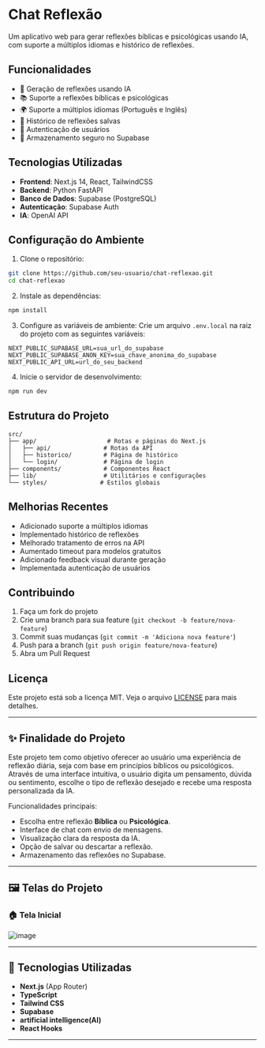 # Chat Reflexão

Um aplicativo web para gerar reflexões bíblicas e psicológicas usando IA, com suporte a múltiplos idiomas e histórico de reflexões.

## Funcionalidades

- 🤖 Geração de reflexões usando IA
- 📚 Suporte a reflexões bíblicas e psicológicas
- 🌍 Suporte a múltiplos idiomas (Português e Inglês)
- 📝 Histórico de reflexões salvas
- 🔐 Autenticação de usuários
- 💾 Armazenamento seguro no Supabase

## Tecnologias Utilizadas

- **Frontend**: Next.js 14, React, TailwindCSS
- **Backend**: Python FastAPI
- **Banco de Dados**: Supabase (PostgreSQL)
- **Autenticação**: Supabase Auth
- **IA**: OpenAI API

## Configuração do Ambiente

1. Clone o repositório:
```bash
git clone https://github.com/seu-usuario/chat-reflexao.git
cd chat-reflexao
```

2. Instale as dependências:
```bash
npm install
```

3. Configure as variáveis de ambiente:
Crie um arquivo `.env.local` na raiz do projeto com as seguintes variáveis:
```env
NEXT_PUBLIC_SUPABASE_URL=sua_url_do_supabase
NEXT_PUBLIC_SUPABASE_ANON_KEY=sua_chave_anonima_do_supabase
NEXT_PUBLIC_API_URL=url_do_seu_backend
```

4. Inicie o servidor de desenvolvimento:
```bash
npm run dev
```

## Estrutura do Projeto

```
src/
├── app/                    # Rotas e páginas do Next.js
│   ├── api/               # Rotas da API
│   ├── historico/         # Página de histórico
│   └── login/             # Página de login
├── components/            # Componentes React
├── lib/                   # Utilitários e configurações
└── styles/               # Estilos globais
```

## Melhorias Recentes

- Adicionado suporte a múltiplos idiomas
- Implementado histórico de reflexões
- Melhorado tratamento de erros na API
- Aumentado timeout para modelos gratuitos
- Adicionado feedback visual durante geração
- Implementada autenticação de usuários

## Contribuindo

1. Faça um fork do projeto
2. Crie uma branch para sua feature (`git checkout -b feature/nova-feature`)
3. Commit suas mudanças (`git commit -m 'Adiciona nova feature'`)
4. Push para a branch (`git push origin feature/nova-feature`)
5. Abra um Pull Request

## Licença

Este projeto está sob a licença MIT. Veja o arquivo [LICENSE](LICENSE) para mais detalhes.

---

## ✨ Finalidade do Projeto

Este projeto tem como objetivo oferecer ao usuário uma experiência de reflexão diária, seja com base em princípios bíblicos ou psicológicos. Através de uma interface intuitiva, o usuário digita um pensamento, dúvida ou sentimento, escolhe o tipo de reflexão desejado e recebe uma resposta personalizada da IA.

Funcionalidades principais:

- Escolha entre reflexão **Bíblica** ou **Psicológica**.
- Interface de chat com envio de mensagens.
- Visualização clara da resposta da IA.
- Opção de salvar ou descartar a reflexão.
- Armazenamento das reflexões no Supabase.

---

## 🖼️ Telas do Projeto

### 🏠 Tela Inicial

![image](https://github.com/user-attachments/assets/ebc5f883-a8d8-4d8b-b924-5a6d66aaebc1)

---

## 🚀 Tecnologias Utilizadas

- **Next.js** (App Router)
- **TypeScript**
- **Tailwind CSS**
- **Supabase**
- **artificial intelligence(AI)**
- **React Hooks**

---
